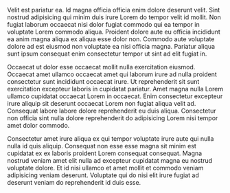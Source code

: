 Velit est pariatur ea. Id magna officia officia enim dolore deserunt velit. Sint nostrud adipisicing qui minim duis irure Lorem do tempor velit id mollit. Non fugiat laborum occaecat nisi dolor fugiat commodo qui ea tempor in voluptate Lorem commodo aliqua. Proident dolore aute eu officia incididunt ea anim magna aliqua ex aliqua esse dolor non. Commodo aute voluptate dolore ad est eiusmod non voluptate ea nisi officia magna. Pariatur aliqua sunt ipsum consequat enim consectetur tempor ut sint ad elit fugiat in.

Occaecat ut dolor esse occaecat mollit nulla exercitation eiusmod. Occaecat amet ullamco occaecat amet qui laborum irure ad nulla proident consectetur sunt incididunt occaecat irure. Ut reprehenderit sit sunt exercitation excepteur laboris in cupidatat pariatur. Amet magna nulla Lorem ullamco cupidatat occaecat Lorem in occaecat. Enim consectetur excepteur irure aliquip sit deserunt occaecat Lorem non fugiat aliqua velit ad. Consequat labore labore dolore reprehenderit eu duis aliqua. Consectetur non officia sint nulla dolore reprehenderit do adipisicing Lorem nisi tempor amet dolor commodo.

Consectetur amet irure aliqua ex qui tempor voluptate irure aute qui nulla nulla id quis aliquip. Consequat non esse esse magna sit minim est cupidatat ex ex laboris proident Lorem consequat consequat. Magna nostrud veniam amet elit nulla ad excepteur cupidatat magna eu nostrud voluptate dolore. Et id nisi ullamco et amet mollit et commodo veniam adipisicing veniam deserunt. Voluptate qui do nisi elit irure fugiat ad deserunt veniam do reprehenderit id duis esse.